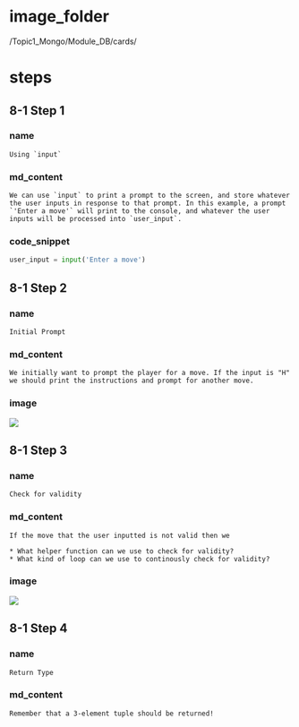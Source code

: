 # image_folder
/Topic1_Mongo/Module_DB/cards/

# steps

## 8-1 Step 1
### name
```
Using `input`
```
### md_content
```
We can use `input` to print a prompt to the screen, and store whatever the user inputs in response to that prompt. In this example, a prompt `'Enter a move'` will print to the console, and whatever the user inputs will be processed into `user_input`.
```
### code_snippet
```python
user_input = input('Enter a move')
```
## 8-1 Step 2
### name
```
Initial Prompt
```
### md_content
```
We initially want to prompt the player for a move. If the input is "H" we should print the instructions and prompt for another move.
```
### image
<img src="https://i.ytimg.com/vi/j8QOliCZVl4/maxresdefault.jpg">

## 8-1 Step 3
### name
```
Check for validity
```
### md_content
```
If the move that the user inputted is not valid then we 

* What helper function can we use to check for validity?
* What kind of loop can we use to continously check for validity?
```

### image
<img src="https://www.publicdomainpictures.net/download-picture.php?id=73857&check=7afcabd8d0276811642c3796d54a8754">

## 8-1 Step 4
### name
```
Return Type
```
### md_content
```
Remember that a 3-element tuple should be returned!
```